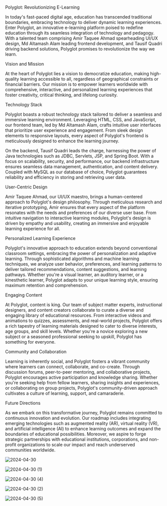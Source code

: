 Polyglot: Revolutionizing E-Learning

In today's fast-paced digital age, education has transcended traditional boundaries, embracing technology to deliver dynamic learning experiences. Enter Polyglot, an innovative e-learning platform poised to redefine education through its seamless integration of technology and pedagogy. With a talented team comprising Amir Taquee Ahmad spearheading UI/UX design, Md Altamash Alam leading frontend development, and Tausif Quadri driving backend solutions, Polyglot promises to revolutionize the way we learn.

Vision and Mission

At the heart of Polyglot lies a vision to democratize education, making high-quality learning accessible to all, regardless of geographical constraints or financial barriers. Our mission is to empower learners worldwide with comprehensive, interactive, and personalized learning experiences that foster creativity, critical thinking, and lifelong curiosity.

Technology Stack

Polyglot boasts a robust technology stack tailored to deliver a seamless and immersive learning environment. Leveraging HTML, CSS, and JavaScript, our frontend team, led by Md Altamash Alam, crafts intuitive user interfaces that prioritize user experience and engagement. From sleek design elements to responsive layouts, every aspect of Polyglot's frontend is meticulously designed to enhance the learning journey.

On the backend, Tausif Quadri leads the charge, harnessing the power of Java technologies such as JDBC, Servlets, JSP, and Spring Boot. With a focus on scalability, security, and performance, our backend infrastructure ensures seamless data management, authentication, and content delivery. Coupled with MySQL as our database of choice, Polyglot guarantees reliability and efficiency in storing and retrieving user data.

User-Centric Design

Amir Taquee Ahmad, our UI/UX maestro, brings a human-centered approach to Polyglot's design philosophy. Through meticulous research and iterative prototyping, Amir ensures that every aspect of the platform resonates with the needs and preferences of our diverse user base. From intuitive navigation to interactive learning modules, Polyglot's design is driven by empathy and usability, creating an immersive and enjoyable learning experience for all.

Personalized Learning Experience

Polyglot's innovative approach to education extends beyond conventional classroom settings, embracing the power of personalization and adaptive learning. Through sophisticated algorithms and machine learning techniques, we analyze user behavior, preferences, and learning patterns to deliver tailored recommendations, content suggestions, and learning pathways. Whether you're a visual learner, an auditory learner, or a kinesthetic learner, Polyglot adapts to your unique learning style, ensuring maximum retention and comprehension.

Engaging Content

At Polyglot, content is king. Our team of subject matter experts, instructional designers, and content creators collaborate to curate a diverse and engaging library of educational resources. From interactive videos and animations to quizzes, assessments, and real-world projects, Polyglot offers a rich tapestry of learning materials designed to cater to diverse interests, age groups, and skill levels. Whether you're a novice exploring a new subject or a seasoned professional seeking to upskill, Polyglot has something for everyone.

Community and Collaboration

Learning is inherently social, and Polyglot fosters a vibrant community where learners can connect, collaborate, and co-create. Through discussion forums, peer-to-peer mentoring, and collaborative projects, Polyglot encourages active participation and knowledge sharing. Whether you're seeking help from fellow learners, sharing insights and experiences, or collaborating on group projects, Polyglot's community-driven approach cultivates a culture of learning, support, and camaraderie.

Future Directions

As we embark on this transformative journey, Polyglot remains committed to continuous innovation and evolution. Our roadmap includes integrating emerging technologies such as augmented reality (AR), virtual reality (VR), and artificial intelligence (AI) to enhance learning outcomes and expand the boundaries of educational possibilities. Moreover, we aspire to forge strategic partnerships with educational institutions, corporations, and non-profit organizations to scale our impact and reach underserved communities worldwide.



![2024-04-30](https://github.com/mdaltamashalam/polyglot/assets/115888774/0c09d447-5326-43a2-9c57-00e17d9f2e72)


![2024-04-30 (1)](https://github.com/mdaltamashalam/polyglot/assets/115888774/3de8bf2d-2518-48bc-92aa-5b0c4f56cecc)


![2024-04-30 (4)](https://github.com/mdaltamashalam/polyglot/assets/115888774/cd4831a4-b94c-4800-8adb-4c396ca50e0b)


![2024-04-30 (2)](https://github.com/mdaltamashalam/polyglot/assets/115888774/f3165f4b-868a-48f0-987b-03f7baa23ed8)


![2024-04-30 (5)](https://github.com/mdaltamashalam/polyglot/assets/115888774/869b0bb4-1526-4e17-ac54-dd3ecffff23d)
